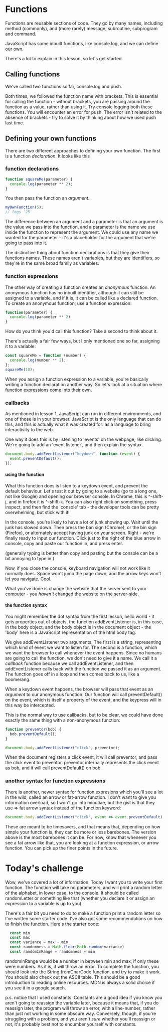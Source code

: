 # Functions

Functions are reusable sections of code. They go by many names, including method (commonly), and (more rarely) message, subroutine, subprogram and command.

JavaScript has some inbuilt functions, like console.log, and we can define our own.

There's a lot to explain in this lesson, so let's get started.

## Calling functions

We've called two functions so far, console.log and push.

Both times, we followed the function name with brackets. This is essential for calling the function - without brackets, you are passing around the function as a value, rather than using it. Try console logging both these functions. You will encounter an error for push. The error isn't related to the absence of brackets - try to solve it by thinking about how we used push last time.

## Defining your own functions

There are two different approaches to defining your own function. The first is a function _declaration_. It looks like this

### function declarations

```javascript
function squareMe(parameter) {
  console.log(parameter ** 2);
}
```

You then pass the function an _argument_.

```javascript
myOwnFunction(5);
// logs '25'
```

The difference between an argument and a parameter is that an argument is the value we pass into the function, and a parameter is the name we use inside the function to represent the argument. We could use any name we wanted for the parameter - it's a placeholder for the argument that we're going to pass into it.

The distinctive thing about function declarations is that they give their functions names. These names aren't variables, but they are identifiers, so they're in the same broad family as variables.

### function expressions

The other way of creating a function creates an _anonymous_ function. An anonymous function has no inbuilt identifier, although it can still be assigned to a variable, and if it is, it can be called like a declared function. To create an anonymous function, use a function expression:

```javascript
function(parameter) {
  console.log(parameter ** 2)
}
```

How do you think you'd call this function? Take a second to think about it.

There's actually a fair few ways, but I only mentioned one so far, assigning it to a variable:

```javascript
const squareMe = function (number) {
  console.log(number ** 2);
};
squareMe(10);
```

When you assign a function expression to a variable, you're basically writing a function declaration another way. So let's look at a situation where function expressions come into their own.

### callbacks

As mentioned in lesson 1, JavaScript can run in different environments, and one of those is in your browser. JavaScript is the only language that can do this, and this is actually what it was created for: as a language to bring interactivity to the web.

One way it does this is by listening to 'events' on the webpage, like clicking. We're going to add an 'event listener', and then explain the syntax.

```javascript
document.body.addEventListener("keydown", function (event) {
  event.preventDefault();
});
```

#### using the function

What this function does is listen to a keydown event, and prevent the default behaviour. Let's test it out by going to a website (go to a long one, not like Google) and opening our browser console. In Chrome, this is ^-shift-j, and in firefox it is ^-shift-k. You can also right click on something, press inspect, and then find the 'console' tab - the developer tools can be pretty overwhelming, but stick with it!

In the console, you're likely to have a lot of junk showing up. Wait until the junk has slowed down. Then press the ban sign (Chrome), or the bin sign (Firefox), or alternately accept having junk on your screen. Right - we're finally ready to input our function. Click just to the right of the blue arrow in console, copy and paste our function in, and press enter.

(generally typing is better than copy and pasting but the console can be a bit annoying to type in.)

Now, if you close the console, keyboard navigation will not work like it normally does. Space won't jumo the page down, and the arrow keys won't let you navigate. Cool.

What you've done is change the website that the server sent to your computer - you _haven't_ changed the website on the server-side.

#### the function syntax

You might remember the dot syntax from the first lesson, hello world - it gets properties out of objects. the function addEventListener is, in this case, in the body object, and the body object is in the document object - the 'body' here is a JavaScript representation of the html body tag.

We give addEventListener two arguments. The first is a string, representing which kind of event we want to listen for. The second is a function, which we want the browser to call whenever the event happens. Since no humans are going to call the function, we don't need to give it a name. We call it a _callback_ function because we call addEventListener, and then addEventListener calls back with the function we passed it as an argument. The function goes off in a loop and then comes back to us, like a boomerang.

When a keydown event happens, the browser will pass that event as an _argument_ to our anonymous function. Our function will call preventDefault() on the event, which is itself a property of the event, and the keypress will in this way be intercepted.

This is the normal way to use callbacks, but to be clear, we could have done exactly the same thing with a non-anonymous function:

```javascript
function preventor(bob) {
  bob.preventDefault();
}

document.body.addEventListener("click", preventor);
```

When the document registers a click event, it will call preventor, and pass the click event to preventor. preventor internally represents the click event as bob, and it will call preventDefault() on bob.

### another syntax for function expressions

There is another, newer syntax for function expresions which you'll see a lot in the wild, called an arrow or fat-arrow function. I don't want to give you information overload, so I won't go into minutiae, but the gist is that they use => fat arrow syntax instead of the function keyword:

```javascript
document.body.addEventListener("click", event => event.preventDefault);
```

These are meant to be timesavers, and that means that, depending on how simple your function is, they can be more or less barebones. The version above is the most barebones it can be. For now, know that whenever you see a fat arrow like that, you are looking at a function expression, or arrow function. You can pick up the finer points in the future.

# Today's challenge
Wow, we've covered a lot of information. Today I want you to write your first function. The function will take no parameters, and will print a random letter of the alphabet, in lower case, to the console. It should be called randomLetter or something like that (whether you declare it or assign an expression to a variable is up to you). 

There's a fair bit you need to do to make a function print a random letter so I've written some starter code. I've also got some recommendations on how to finish the function. Here's the starter code:

```javascript
  const min
  const max
  const variance = max - min
  const randomness = Math.floor(Math.random*variance)
  const randomInRange = randomness + min
```

randomInRange would be a number in between min and max, if only these were numbers. As it is, it will throw an error. To complete the function, you should look into the String.fromCharCode function, and try to make it work. You should also check out the ASCII table. This should be a good introduction to reading online resources. MDN is always a solid choice if you see it in a google search. 

p.s. notice that I used constants. Constants are a good idea if you know you aren't going to reassign the variable later, because it means that, if you do reassign later, the program will throw an error, with a line-number, rather than just not working in some obscure way. Conversely, though, if you're struggling with a problem, and you aren't _sure_ whether you'll reassign or not, it's probably best not to encumber yourself with constants.
